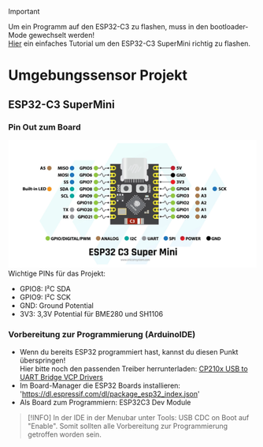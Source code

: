> [!IMPORTANT]
> Um ein Programm auf den ESP32-C3 zu flashen, muss in den bootloader-Mode gewechselt werden!\
> [Hier](https://www.edgemicrotech.com/esp32-c3-super-mini-arduino-ide-quick-start-guide/) ein einfaches Tutorial um den ESP32-C3 SuperMini richtig zu flashen.

# Umgebungssensor Projekt
## ESP32-C3 SuperMini
### Pin Out zum Board
![ESP32-C3 SuperMini Pin Out](/doc/esp32-c3-supermini_pinout.png)
Wichtige PINs für das Projekt:
- GPIO8: I²C SDA
- GPIO9: I²C SCK
- GND: Ground Potential
- 3V3: 3,3V Potential für BME280 und SH1106
### Vorbereitung zur Programmierung (ArduinoIDE)
- Wenn du bereits ESP32 programmiert hast, kannst du diesen Punkt überspringen!\
Hier bitte noch den passenden Treiber herrunterladen: [CP210x USB to UART Bridge VCP Drivers](https://www.silabs.com/developer-tools/usb-to-uart-bridge-vcp-drivers?tab=downloads)
- Im Board-Manager die ESP32 Boards installieren: 'https://dl.espressif.com/dl/package_esp32_index.json'
- Als Board zum Programmiern: ESP32C3 Dev Module

> [!INFO]
> In der IDE in der Menubar unter Tools: USB CDC on Boot auf "Enable".
Somit sollten alle Vorbereitung zur Programmierung getroffen worden sein.
